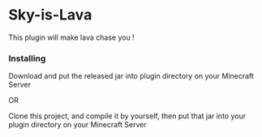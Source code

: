 # Sky-is-Lava

This plugin will make lava chase you ! 


### Installing

Download and put the released jar into plugin directory on your Minecraft Server

OR

Clone this project, and compile it by yourself, then put that jar into your plugin directory on your Minecraft Server

